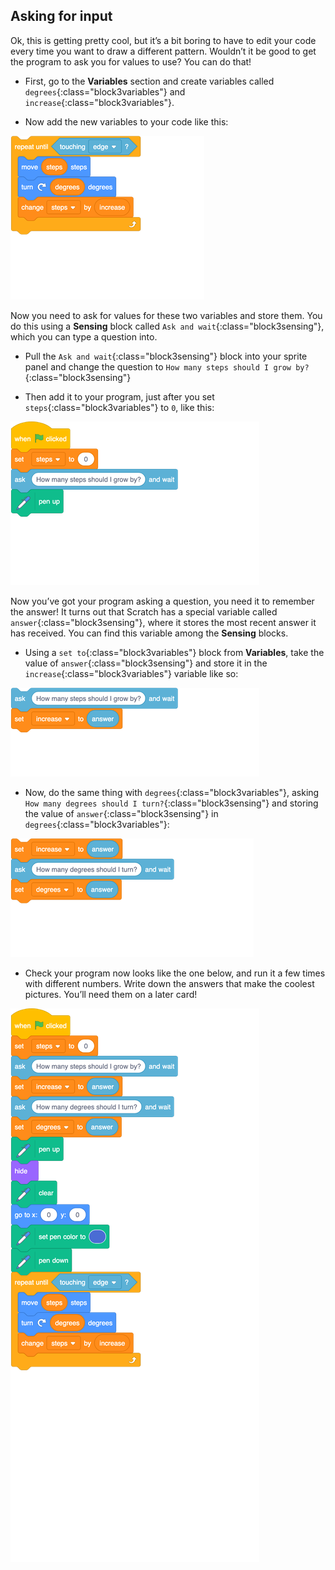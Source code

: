 ## Asking for input

Ok, this is getting pretty cool, but it’s a bit boring to have to edit your code every time you want to draw a different pattern. Wouldn’t it be good to get the program to ask you for values to use? You can do that!

+ First, go to the **Variables** section and create variables called `degrees`{:class="block3variables"} and `increase`{:class="block3variables"}.

+ Now add the new variables to your code like this: 

![blocks_1546566138_564363](images/blocks_1546566138_564363.png)

Now you need to ask for values for these two variables and store them. You do this using a **Sensing** block called `Ask and wait`{:class="block3sensing"}, which you can type a question into. 

+ Pull the `Ask and wait`{:class="block3sensing"} block into your sprite panel and change the question to `How many steps should I grow by?`{:class="block3sensing"}

+ Then add it to your program, just after you set `steps`{:class="block3variables"} to `0`, like this: 

![blocks_1546566139_6759198](images/blocks_1546566139_6759198.png)

Now you’ve got your program asking a question, you need it to remember the answer! It turns out that Scratch has a special variable called `answer`{:class="block3sensing"}, where it stores the most recent answer it has received. You can find this variable among the **Sensing** blocks. 

+ Using a `set to`{:class="block3variables"} block from **Variables**, take the value of `answer`{:class="block3sensing"} and store it in the `increase`{:class="block3variables"} variable like so: 

![blocks_1546566140_7747068](images/blocks_1546566140_7747068.png)

+ Now, do the same thing with `degrees`{:class="block3variables"}, asking `How many degrees should I turn?`{:class="block3sensing"} and storing the value of `answer`{:class="block3sensing"} in `degrees`{:class="block3variables"}: 

![blocks_1546566141_854702](images/blocks_1546566141_854702.png)

+ Check your program now looks like the one below, and run it a few times with different numbers. Write down the answers that make the coolest pictures. You’ll need them on a later card! 

![blocks_1546566142_945753](images/blocks_1546566142_945753.png)

